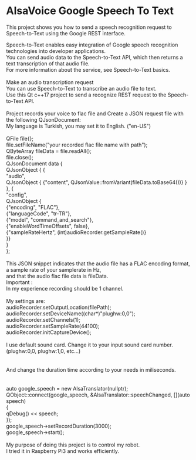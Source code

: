# AlsaVoice Google Speech To Text

This project shows you how to send a speech recognition request to Speech-to-Text using the Google REST interface.</br>

Speech-to-Text enables easy integration of Google speech recognition technologies into developer applications.</br>
You can send audio data to the Speech-to-Text API, which then returns a text transcription of that audio file.</br> 
For more information about the service, see Speech-to-Text basics.</br>
</br>
Make an audio transcription request</br>
You can use Speech-to-Text to transcribe an audio file to text.</br>
Use this Qt c++17 project to send a recognize REST request to the Speech-to-Text API.</br>
</br>
Project records your voice to flac file and Create a JSON request file with the following QJsonDocument:</br>
My language is Turkish, you may set it to English. ("en-US")</br>
</br>
 QFile file{};</br>
 file.setFileName("your recorded flac file name with path");</br>
 QByteArray fileData = file.readAll();</br>
 file.close();</br>
 QJsonDocument data {</br>
        QJsonObject { {</br>
                "audio",</br>
                QJsonObject { {"content", QJsonValue::fromVariant(fileData.toBase64())} }</br>
                      },  {</br>
                "config",</br>
                QJsonObject {</br>
                    {"encoding", "FLAC"},</br>
                    {"languageCode", "tr-TR"},</br>
                    {"model", "command_and_search"},</br>
                    {"enableWordTimeOffsets", false},</br>
                    {"sampleRateHertz", (int)audioRecorder.getSampleRate()}</br>
                }}</br>
                    }</br>
    };
</br>  
This JSON snippet indicates that the audio file has a FLAC encoding format, a sample rate of your samplerate in Hz,</br>
and that the audio flac file data is fileData.</br>
Important : </br>
In my experience recording should be 1 channel.</br>
</br>
My settings are:</br>
    audioRecorder.setOutputLocation(filePath);</br>
    audioRecorder.setDeviceName((char*)"plughw:0,0");</br>
    audioRecorder.setChannels(1);</br>
    audioRecorder.setSampleRate(44100);</br>
    audioRecorder.initCaptureDevice();</br>
</br> 
I use default sound card. Change it to your input sound card number.</br>
(plughw:0,0, plughw:1,0, etc...)</br>    
</br>
And change the duration time according to your needs in miliseconds.</br>
</br></br>
auto google_speech = new AlsaTranslator(nullptr);</br>
QObject::connect(google_speech, &AlsaTranslator::speechChanged, [](auto speech)</br>
{</br>
    qDebug() << speech;</br>
});</br>
google_speech->setRecordDuration(3000);</br>
google_speech->start();</br>
</br>
My purpose of doing this project is to control my robot.</br> 
I tried it in Raspberry Pi3 and works efficiently.</br>

